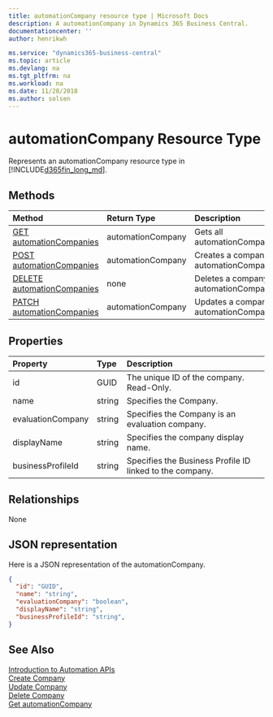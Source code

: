 ```yaml
---
title: automationCompany resource type | Microsoft Docs
description: A automationCompany in Dynamics 365 Business Central.
documentationcenter: ''
author: henrikwh

ms.service: "dynamics365-business-central"
ms.topic: article
ms.devlang: na
ms.tgt_pltfrm: na
ms.workload: na
ms.date: 11/28/2018
ms.author: solsen
---
```


# automationCompany Resource Type
Represents an automationCompany resource type in [!INCLUDE[d365fin_long_md](../developer/includes/d365fin_long_md.md)]. 

## Methods

| Method         | Return Type  |Description|
|:---------------|:-------------|:----------|
|[GET automationCompanies](dynamics-microsoft-automation-automationcompanies-get.md)|automationCompany|Gets all automationCompanies.|
|[POST automationCompanies](dynamics-microsoft-automation-automationcompanies-post.md)|automationCompany|Creates a company, automationCompanies.|
|[DELETE automationCompanies](dynamics-microsoft-automation-automationcompanies-delete.md)|none|Deletes a company, automationCompanies.|
|[PATCH automationCompanies](dynamics-microsoft-automation-automationcompanies-patch.md)|automationCompany|Updates a company, automationCompanies.|


## Properties

| Property	      | Type |Description                             |
|:----------------|:-----|:---------------------------------------|
|id               |GUID  |The unique ID of the company. Read-Only.|
|name             |string|Specifies the Company.                  |
|evaluationCompany|string|Specifies the Company is an evaluation company.                  |
|displayName      |string|Specifies the company display name.     |
|businessProfileId|string|Specifies the Business Profile ID linked to the company.|


## Relationships

None

## JSON representation

Here is a JSON representation of the automationCompany.

```json
{
  "id": "GUID",
  "name": "string",
  "evaluationCompany": "boolean",
  "displayName": "string",
  "businessProfileId": "string",
}

```

## See Also 
[Introduction to Automation APIs](itpro-introduction-to-automation-apis.md)  
[Create Company](dynamics-microsoft-automation-automationCompanies-delete.md)  
[Update Company](dynamics-microsoft-automation-automationCompanies-patch.md)  
[Delete Company](dynamics-microsoft-automation-automationCompanies-delete.md)  
[Get automationCompany](dynamics-microsoft-automation-automationCompanies-get.md)